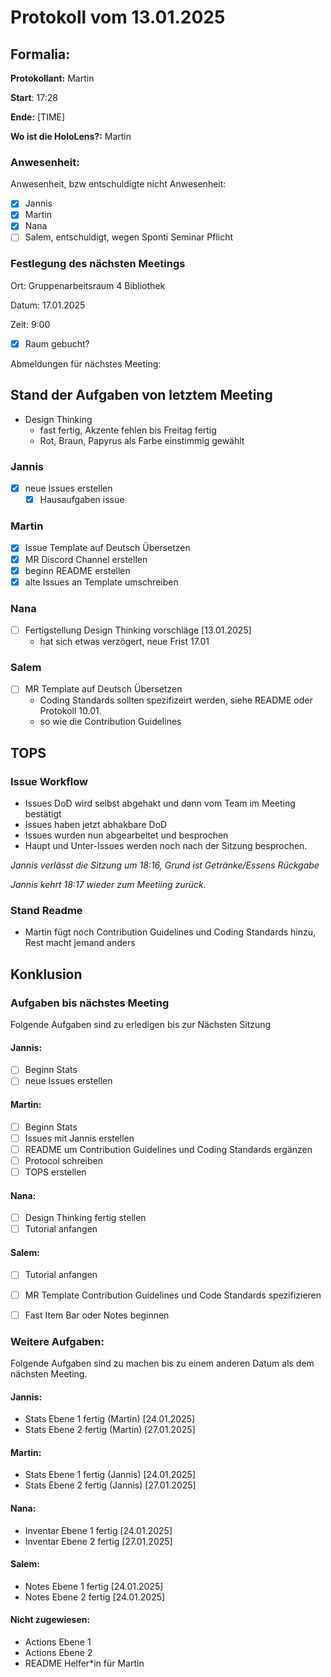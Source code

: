# Protokoll vom 13.01.2025

## Formalia:
**Protokollant:** Martin

**Start**: 17:28

**Ende:** [TIME]

**Wo ist die HoloLens?:** Martin

### Anwesenheit:
Anwesenheit, bzw entschuldigte nicht Anwesenheit:
* [x]  Jannis
* [x]  Martin
* [x]  Nana
* [ ]  Salem, entschuldigt, wegen Sponti Seminar Pflicht

### Festlegung des nächsten Meetings
Ort: Gruppenarbeitsraum 4 Bibliothek

Datum: 17.01.2025

Zeit: 9:00

* [x] Raum gebucht?

Abmeldungen für nächstes Meeting:

## Stand der Aufgaben von letztem Meeting
* Design Thinking
  * fast fertig, Akzente fehlen bis Freitag fertig
  * Rot, Braun, Papyrus als Farbe einstimmig gewählt

### Jannis
* [x] neue Issues erstellen
    * [x] Hausaufgaben issue

### Martin
* [x] Issue Template auf Deutsch Übersetzen
* [x] MR Discord Channel erstellen
* [x] beginn README erstellen
* [x] alte Issues an Template umschreiben

### Nana
* [ ] Fertigstellung Design Thinking vorschläge [13.01.2025]
  * hat sich etwas verzögert, neue Frist 17.01

### Salem
* [ ] MR Template auf Deutsch Übersetzen
  * Coding Standards sollten spezifizeirt werden, siehe README oder Protokoll 10.01.
  * so wie die Contribution Guidelines

## TOPS

### Issue Workflow
* Issues DoD wird selbst abgehakt und dann vom Team im Meeting bestätigt
* Issues haben jetzt abhakbare DoD
* Issues wurden nun abgearbeitet und besprochen
* Haupt und Unter-Issues werden noch nach der Sitzung besprochen.

_Jannis verlässt die Sitzung um 18:16, Grund ist Getränke/Essens Rückgabe_

_Jannis  kehrt 18:17 wieder zum Meetiing zurück._

### Stand Readme
* Martin fügt noch Contribution Guidelines und Coding Standards hinzu, Rest macht jemand anders



## Konklusion

### Aufgaben bis nächstes Meeting
Folgende Aufgaben sind zu erledigen bis zur Nächsten Sitzung

#### Jannis:
* [ ] Beginn Stats
* [ ] neue Issues erstellen

#### Martin:
* [ ] Beginn Stats
* [ ] Issues mit Jannis erstellen
* [ ] README um Contribution Guidelines und Coding Standards ergänzen
* [ ] Protocol schreiben
* [ ] TOPS erstellen

#### Nana:
* [ ] Design Thinking fertig stellen
* [ ] Tutorial anfangen

#### Salem:
* [ ] Tutorial anfangen
* [ ] MR Template Contribution Guidelines und Code Standards spezifizieren
* [ ] Fast Item Bar oder Notes beginnen


### Weitere Aufgaben:
Folgende Aufgaben sind zu machen bis zu einem anderen Datum als dem nächsten Meeting.

#### Jannis:
* Stats Ebene 1 fertig (Martin) [24.01.2025]
* Stats Ebene 2 fertig (Martin) [27.01.2025]

#### Martin:
* Stats Ebene 1 fertig (Jannis) [24.01.2025]
* Stats Ebene 2 fertig (Jannis) [27.01.2025]

#### Nana:
* Inventar Ebene 1 fertig [24.01.2025]
* Inventar Ebene 2 fertig [27.01.2025]

#### Salem:
* Notes Ebene 1 fertig [24.01.2025]
* Notes Ebene 2 fertig [24.01.2025]

#### Nicht zugewiesen:
* Actions Ebene 1
* Actions Ebene 2
* README Helfer*in für Martin